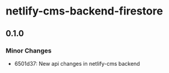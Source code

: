 # netlify-cms-backend-firestore

## 0.1.0
### Minor Changes

- 6501d37: New api changes in netlify-cms backend
